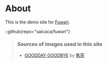 # About
This is the demo site for [Fuwari](https://github.com/saicaca/fuwari).

::github{repo="saicaca/fuwari"}

> ### Sources of images used in this site
> - [GOODDAY GOODBYE](https://www.pixiv.net/artworks/69580290) by [焦茶](https://www.pixiv.net/users/12845810)